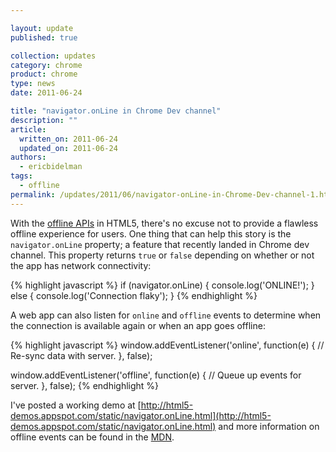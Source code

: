 ```yaml
---

layout: update
published: true

collection: updates
category: chrome
product: chrome
type: news
date: 2011-06-24

title: "navigator.onLine in Chrome Dev channel"
description: ""
article:
  written_on: 2011-06-24
  updated_on: 2011-06-24
authors:
  - ericbidelman
tags:
  - offline
permalink: /updates/2011/06/navigator-onLine-in-Chrome-Dev-channel-1.html
---
```

With the [offline APIs](http://www.html5rocks.com/features/offline) in HTML5, there's no excuse not to provide a flawless offline experience for users. One thing that can help this story is the `navigator.onLine` property; a feature that recently landed in Chrome dev channel. This property returns `true` or `false` depending on whether or not the app has network connectivity:

{% highlight javascript %}
if (navigator.onLine) {
  console.log('ONLINE!');
} else {
  console.log('Connection flaky');
}
{% endhighlight %}

A web app can also listen for `online` and `offline` events to determine when the connection is available again or when an app goes offline:

{% highlight javascript %}
window.addEventListener('online', function(e) {
  // Re-sync data with server.
}, false);

window.addEventListener('offline', function(e) {
  // Queue up events for server.
}, false);
{% endhighlight %}

I've posted a working demo at [http://html5-demos.appspot.com/static/navigator.onLine.html](http://html5-demos.appspot.com/static/navigator.onLine.html) and more information on offline events can be found in the [MDN](https://developer.mozilla.org/en/Online_and_offline_events).
